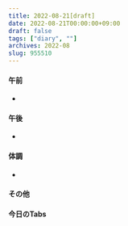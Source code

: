 ```yaml
---
title: 2022-08-21[draft]
date: 2022-08-21T00:00:00+09:00
draft: false
tags: ["diary", ""]
archives: 2022-08
slug: 955510
---
```

#### 午前
- 
#### 午後
- 
#### 体調
- 
#### その他
#### 今日のTabs